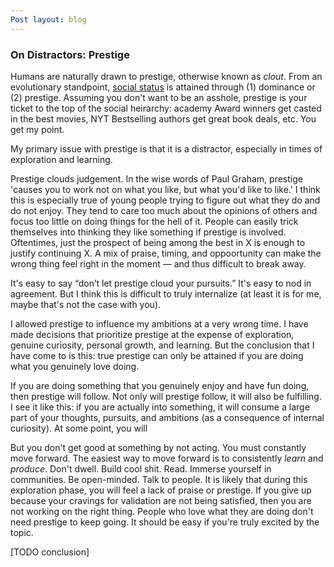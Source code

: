 ```yaml
---
Post layout: blog
---
```


### On Distractors: Prestige

Humans are naturally drawn to prestige, otherwise known as _clout_. 
From an evolutionary standpoint, [social status](https://www.nature.com/articles/s41598-019-39223-0) is attained through (1) dominance or (2) prestige. Assuming you don't want to be an asshole, prestige is your ticket to the top of the social heirarchy: academy Award winners get casted in the best movies, NYT Bestselling authors get great book deals, etc. You get my point. 

My primary issue with prestige is that it is a distractor, especially in times of exploration and learning.

Prestige clouds judgement. In the wise words of Paul Graham, prestige 'causes you to work not on what you like, but what you'd like to like.' I think this is especially true of young people trying to figure out what they do and do not enjoy. They tend to care too much about the opinions of others and focus too little on doing things for the hell of it. People can easily trick themselves into thinking they like something if prestige is involved. Oftentimes, just the prospect of being among the best in X is enough to justify continuing X. A mix of praise, timing, and oppoortunity can make the wrong thing feel right in the moment — and thus difficult to break away.

It's easy to say “don’t let prestige cloud your pursuits.” It's easy to nod in agreement. But I think this is difficult to truly internalize (at least it is for me, maybe that's not the case with you). 

I allowed prestige to influence my ambitions at a very wrong time. I have made decisions that prioritize prestige at the expense of exploration, genuine curiosity, personal growth, and learning. But the conclusion that I have come to is this: true prestige can only be attained if you are doing what you genuinely love doing. 

If you are doing something that you genuinely enjoy and have fun doing, then prestige will follow. Not only will prestige follow, it will also be fulfilling. I see it like this: if you are actually into something, it will consume a large part of your thoughts, pursuits, and ambitions (as a consequence of internal curiosity). At some point, you will 

But you don't get good at something by not acting. You must constantly move forward. The easiest way to move forward is to consistently _learn_ and _produce_. Don't dwell. Build cool shit. Read. Immerse yourself in communities. Be open-minded. Talk to people. It is likely that during this exploration phase, you will feel a lack of praise or prestige. If you give up because your cravings for validation are not being satisfied, then you are not working on the right thing. People who love what they are doing don't need prestige to keep going. It should be easy if you're truly excited by the topic.

[TODO conclusion]
